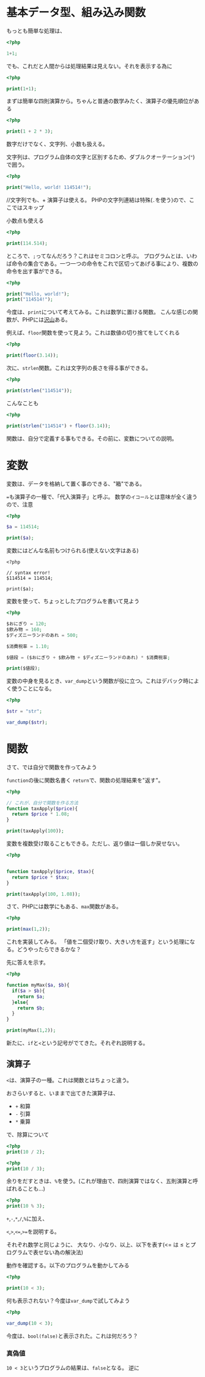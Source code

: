 # 基本データ型、組み込み関数

もっとも簡単な処理は、

```php
<?php

1+1;
```

でも、これだと人間からは処理結果は見えない。それを表示する為に

```php
<?php

print(1+1);
```

まずは簡単な四則演算から。ちゃんと普通の数学みたく、演算子の優先順位がある

```php
<?php

print(1 + 2 * 3);
```

数字だけでなく、文字列、小数も扱える。

文字列は、プログラム自体の文字と区別するため、ダブルクオーテーション(`"`)
で囲う。

```php
<?php

print("Hello, world! 114514!");
```

//文字列でも、+ 演算子は使える。
PHPの文字列連結は特殊(`.`を使う)ので、ここではスキップ

小数点も使える

```php
<?php

print(114.514);
```


ところで、`;`ってなんだろう？これはセミコロンと呼ぶ。
プログラムとは、いわば命令の集合である。一つ一つの命令をこれで区切ってあげる事により、複数の命令を出す事ができる。

```php
<?php

print("Hello, world!");
print("114514!");
```

今度は、`print`について考えてみる。これは数学に置ける関数。
こんな感じの関数が、PHPには[沢山](http://php.net/manual/ja/indexes.functions.php)ある。

例えば、`floor`関数を使って見よう。これは数値の切り捨てをしてくれる

```php
<?php

print(floor(3.14));
```

次に、`strlen`関数。これは文字列の長さを得る事ができる。

```php
<?php

print(strlen("114514"));
```

こんなことも

```php
<?php

print(strlen("114514") + floor(3.14));
```

関数は、自分で定義する事もできる。その前に、変数についての説明。


# 変数

変数は、データを格納して置く事のできる、"箱"である。

`=`も演算子の一種で、「代入演算子」と呼ぶ。
数学の`イコール`とは意味が全く違うので、注意

```php
<?php

$a = 114514;

print($a);

```
変数にはどんな名前もつけられる(使えない文字はある)
```error-php
<?php

// syntax error!
$114514 = 114514;

print($a);

```

変数を使って、ちょっとしたプログラムを書いて見よう

```php
<?php

$おにぎり = 120;
$飲み物 = 160;
$ディズニーランドのあれ = 500;

$消費税率 = 1.10;

$値段 = ($おにぎり + $飲み物 + $ディズニーランドのあれ) * $消費税率;

print($値段);

```

変数の中身を見るとき、`var_dump`という関数が役に立つ。これはデバック時によく使うことになる。


```php
<?php

$str = "str";

var_dump($str);

```


# 関数

さて、では自分で関数を作ってみよう

`function`の後に関数名書く
`return`で、関数の処理結果を"返す"。


```php
<?php

// これが、自分で関数を作る方法
function taxApply($price){
  return $price * 1.08;
}

print(taxApply(100));

```

変数を複数受け取ることもできる。ただし、返り値は一個しか戻せない。

```php
<?php


function taxApply($price, $tax){
  return $price * $tax;
}

print(taxApply(100, 1.08));

```


さて、PHPには数学にもある、`max`関数がある。

```php
<?php

print(max(1,2));
```

これを実装してみる。
「値を二個受け取り、大きい方を返す」という処理になる。どうやったらできるかな？

先に答えを示す。

```php
<?php

function myMax($a, $b){
  if($a > $b){
    return $a;
  }else{
    return $b;
  }
}

print(myMax(1,2));

```

新たに、`if`と`<`という記号がでてきた。それぞれ説明する。


## 演算子

`<`は、演算子の一種。これは関数とはちょっと違う。

おさらいすると、いままで出てきた演算子は、

- `+` 和算
- `-` 引算
- `*` 乗算

で、除算について


```php
<?php
print(10 / 2);
```
```php
<?php
print(10 / 3);
```

余りをだすときは、`%`を使う。(これが理由で、四則演算ではなく、五則演算と呼ばれることも…)

```php
<?php
print(10 % 3);
```

`+`,`-`,`*`,`/`,`%`に加え、

`<`,`>`,`<=`,`>=`を説明する。

それぞれ数学と同じように、
大なり、小なり、以上、以下を表す(<= は ≤ とプログラムで表せない為の解決法)

動作を確認する。以下のプログラムを動かしてみる

```php
<?php

print(10 < 3);
```

何も表示されない？今度は`var_dump`で試してみよう


```php
<?php

var_dump(10 < 3);
```

今度は、`bool(false)`と表示された。これは何だろう？

### 真偽値
`10 < 3`というプログラムの結果は、`false`となる。
逆に
